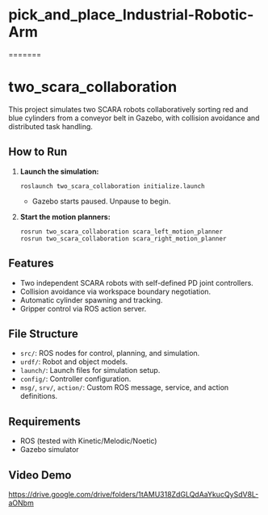 
# pick_and_place_Industrial-Robotic-Arm
=======
# two_scara_collaboration

This project simulates two SCARA robots collaboratively sorting red and blue cylinders from a conveyor belt in Gazebo, with collision avoidance and distributed task handling.

## How to Run

1. **Launch the simulation:**
   ```
   roslaunch two_scara_collaboration initialize.launch
   ```
   - Gazebo starts paused. Unpause to begin.

2. **Start the motion planners:**
   ```
   rosrun two_scara_collaboration scara_left_motion_planner
   rosrun two_scara_collaboration scara_right_motion_planner
   ```

## Features

- Two independent SCARA robots with self-defined PD joint controllers.
- Collision avoidance via workspace boundary negotiation.
- Automatic cylinder spawning and tracking.
- Gripper control via ROS action server.

## File Structure

- `src/`: ROS nodes for control, planning, and simulation.
- `urdf/`: Robot and object models.
- `launch/`: Launch files for simulation setup.
- `config/`: Controller configuration.
- `msg/`, `srv/`, `action/`: Custom ROS message, service, and action definitions.

## Requirements

- ROS (tested with Kinetic/Melodic/Noetic)
- Gazebo simulator

## Video Demo

https://drive.google.com/drive/folders/1tAMU318ZdGLQdAaYkucQySdV8L-aONbm


